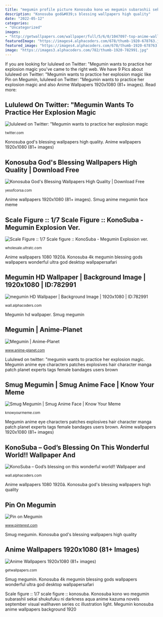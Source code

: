 ```yaml
---
title: "megumin profile picture Konosuba kono wo megumin subarashii sekai shukufuku ni darkness aqua anime kazuma novels september visual wallhaven series cc illustration light"
description: "Konosuba god&#039;s blessing wallpapers high quality"
date: "2022-05-12"
categories:
- "Uncategorized"
images:
- "http://getwallpapers.com/wallpaper/full/5/6/0/1047097-top-anime-wallpapers-1920x1080-1920x1080-for-ipad-2.jpg"
featuredImage: "https://images4.alphacoders.com/678/thumb-1920-678763.jpg"
featured_image: "https://images4.alphacoders.com/678/thumb-1920-678763.jpg"
image: "https://images3.alphacoders.com/782/thumb-1920-782991.jpg"
---
```


If you are looking for lululewd on Twitter: &quot;Megumin wants to practice her explosion magic you've came to the right web. We have 9 Pics about lululewd on Twitter: &quot;Megumin wants to practice her explosion magic like Pin on Megumin, lululewd on Twitter: &quot;Megumin wants to practice her explosion magic and also Anime Wallpapers 1920x1080 (81+ images). Read more:

## Lululewd On Twitter: &quot;Megumin Wants To Practice Her Explosion Magic

![lululewd on Twitter: &quot;Megumin wants to practice her explosion magic](https://pbs.twimg.com/media/DiS20qcVQAE3wYd.jpg:large "Anime wallpapers 1920x1080 (81+ images)")

<small>twitter.com</small>

Konosuba god&#039;s blessing wallpapers high quality. Anime wallpapers 1920x1080 (81+ images)

## Konosuba God&#039;s Blessing Wallpapers High Quality | Download Free

![Konosuba God&#039;s Blessing Wallpapers High Quality | Download Free](http://yesofcorsa.com/wp-content/uploads/2017/12/Konosuba-Gods-Blessing-Image-Download.jpg "Megumin konosuba figure explosion ver ssf 惠惠 scale gameharbors wishlist")

<small>yesofcorsa.com</small>

Anime wallpapers 1920x1080 (81+ images). Smug anime megumin face meme

## Scale Figure :: 1/7 Scale Figure :: KonoSuba - Megumin Explosion Ver.

![Scale Figure :: 1/7 Scale figure :: KonoSuba - Megumin Explosion ver.](https://wholesale.ultratc.com/images/detailed/91/ES81458__5_.jpg "Konosuba kono wo megumin subarashii sekai shukufuku ni darkness aqua anime kazuma novels september visual wallhaven series cc illustration light")

<small>wholesale.ultratc.com</small>

Anime wallpapers 1080 1920ã. Konosuba 4k megumin blessing gods wallpapers wonderful ultra god desktop wallpapersafari

## Megumin HD Wallpaper | Background Image | 1920x1080 | ID:782991

![megumin HD Wallpaper | Background Image | 1920x1080 | ID:782991](https://images3.alphacoders.com/782/thumb-1920-782991.jpg "Megumin anime eye characters patches explosives hair character manga patch planet experts tags female bandages users brown")

<small>wall.alphacoders.com</small>

Megumin hd wallpaper. Smug megumin

## Megumin | Anime-Planet

![Megumin | Anime-Planet](https://www.anime-planet.com/images/characters/megumin-72067.jpg "Smug megumin")

<small>www.anime-planet.com</small>

Lululewd on twitter: &quot;megumin wants to practice her explosion magic. Megumin anime eye characters patches explosives hair character manga patch planet experts tags female bandages users brown

## Smug Megumin | Smug Anime Face | Know Your Meme

![Smug Megumin | Smug Anime Face | Know Your Meme](http://i0.kym-cdn.com/photos/images/facebook/001/193/746/1b2.png "Lululewd on twitter: &quot;megumin wants to practice her explosion magic")

<small>knowyourmeme.com</small>

Megumin anime eye characters patches explosives hair character manga patch planet experts tags female bandages users brown. Anime wallpapers 1920x1080 (81+ images)

## KonoSuba – God’s Blessing On This Wonderful World!! Wallpaper And

![KonoSuba – God’s blessing on this wonderful world!! Wallpaper and](https://images4.alphacoders.com/678/thumb-1920-678763.jpg "Konosuba god&#039;s blessing wallpapers high quality")

<small>wall.alphacoders.com</small>

Anime wallpapers 1080 1920ã. Konosuba god&#039;s blessing wallpapers high quality

## Pin On Megumin

![Pin on Megumin](https://i.pinimg.com/originals/eb/f3/3e/ebf33e9a3db917adc25e57b603cab97f.png "Anime wallpapers 1920x1080 (81+ images)")

<small>www.pinterest.com</small>

Smug megumin. Konosuba god&#039;s blessing wallpapers high quality

## Anime Wallpapers 1920x1080 (81+ Images)

![Anime Wallpapers 1920x1080 (81+ images)](http://getwallpapers.com/wallpaper/full/5/6/0/1047097-top-anime-wallpapers-1920x1080-1920x1080-for-ipad-2.jpg "Megumin hd wallpaper")

<small>getwallpapers.com</small>

Smug megumin. Konosuba 4k megumin blessing gods wallpapers wonderful ultra god desktop wallpapersafari

Scale figure :: 1/7 scale figure :: konosuba. Konosuba kono wo megumin subarashii sekai shukufuku ni darkness aqua anime kazuma novels september visual wallhaven series cc illustration light. Megumin konosuba anime wallpapers background 1920
